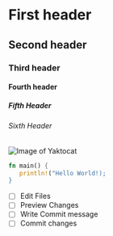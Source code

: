 # First header
## Second header
### Third header
#### Fourth header
##### Fifth Header
###### Sixth Header

![Image of Yaktocat](https://octodex.github.com/images/yaktocat.png)

``` rust
fn main() {
   println!("Hello World!);
}
```
- [ ] Edit Files
- [ ] Preview Changes
- [ ] Write Commit message
- [ ] Commit changes
